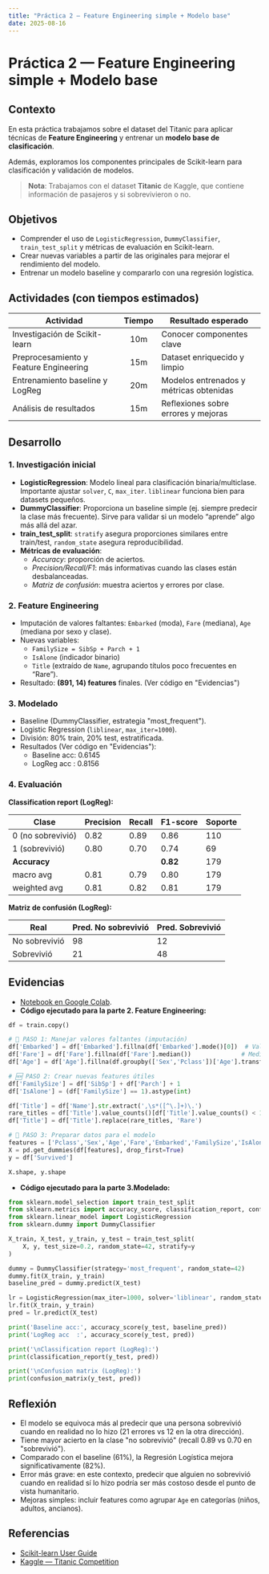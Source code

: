 ```yaml
---
title: "Práctica 2 — Feature Engineering simple + Modelo base"
date: 2025-08-16
---
```


# Práctica 2 — Feature Engineering simple + Modelo base

## Contexto
En esta práctica trabajamos sobre el dataset del Titanic para aplicar técnicas de **Feature Engineering** y entrenar un **modelo base de clasificación**.  

Además, exploramos los componentes principales de Scikit-learn para clasificación y validación de modelos.

> **Nota**: Trabajamos con el dataset **Titanic** de Kaggle, que contiene información de pasajeros y si sobrevivieron o no.  

## Objetivos
- Comprender el uso de `LogisticRegression`, `DummyClassifier`, `train_test_split` y métricas de evaluación en Scikit-learn.  
- Crear nuevas variables a partir de las originales para mejorar el rendimiento del modelo.  
- Entrenar un modelo baseline y compararlo con una regresión logística.  

## Actividades (con tiempos estimados)

| Actividad                              | Tiempo | Resultado esperado                            |
|----------------------------------------|:------:|-----------------------------------------------|
| Investigación de Scikit-learn          | 10m    | Conocer componentes clave                     |
| Preprocesamiento y Feature Engineering | 15m    | Dataset enriquecido y limpio                  |
| Entrenamiento baseline y LogReg        | 20m    | Modelos entrenados y métricas obtenidas       |
| Análisis de resultados                 | 15m    | Reflexiones sobre errores y mejoras           |

## Desarrollo

### 1. Investigación inicial
- **LogisticRegression**: Modelo lineal para clasificación binaria/multiclase. Importante ajustar `solver`, `C`, `max_iter`. `liblinear` funciona bien para datasets pequeños.  
- **DummyClassifier**: Proporciona un baseline simple (ej. siempre predecir la clase más frecuente). Sirve para validar si un modelo “aprende” algo más allá del azar.  
- **train_test_split**: `stratify` asegura proporciones similares entre train/test, `random_state` asegura reproducibilidad.  
- **Métricas de evaluación**:  
  - *Accuracy*: proporción de aciertos.  
  - *Precision/Recall/F1*: más informativas cuando las clases están desbalanceadas.  
  - *Matriz de confusión*: muestra aciertos y errores por clase.  

### 2. Feature Engineering
- Imputación de valores faltantes: `Embarked` (moda), `Fare` (mediana), `Age` (mediana por sexo y clase).  
- Nuevas variables:
  - `FamilySize = SibSp + Parch + 1`  
  - `IsAlone` (indicador binario)  
  - `Title` (extraído de `Name`, agrupando títulos poco frecuentes en “Rare”).  
- Resultado: **(891, 14) features** finales. (Ver código en "Evidencias")

### 3. Modelado
- Baseline (DummyClassifier, estrategia "most_frequent").  
- Logistic Regression (`liblinear`, `max_iter=1000`).  
- División: 80% train, 20% test, estratificada.  
- Resultados (Ver código en "Evidencias"):
    - Baseline acc: 0.6145
    - LogReg acc : 0.8156


### 4. Evaluación
**Classification report (LogReg):**

| Clase             | Precision | Recall | F1-score | Soporte |
|-------------------|-----------|--------|----------|---------|
| 0 (no sobrevivió) |    0.82   |  0.89  |   0.86   |   110   |
| 1 (sobrevivió)    |    0.80   |  0.70  |   0.74   |    69   |
| **Accuracy**      |           |        | **0.82** |   179   |
| macro avg         |    0.81   |  0.79  |   0.80   |   179   |
| weighted avg      |    0.81   |  0.82  |   0.81   |   179   |  

**Matriz de confusión (LogReg):**

|  Real          | Pred. No sobrevivió | Pred. Sobrevivió |
|----------------|---------------------|------------------|
|  No sobrevivió |         98          |         12       |
|  Sobrevivió    |         21          |         48       |

## Evidencias
- [Notebook en Google Colab](https://colab.research.google.com/drive/1pCw_QCZsqQB8gcLmOhqY-XBz3gmItlxT?usp=sharing).
- **Código ejecutado para la parte 2. Feature Engineering:**
```python
df = train.copy()

# 🚫 PASO 1: Manejar valores faltantes (imputación)
df['Embarked'] = df['Embarked'].fillna(df['Embarked'].mode()[0])  # Valor más común
df['Fare'] = df['Fare'].fillna(df['Fare'].median())              # Mediana
df['Age'] = df['Age'].fillna(df.groupby(['Sex','Pclass'])['Age'].transform('median'))

# 🆕 PASO 2: Crear nuevas features útiles
df['FamilySize'] = df['SibSp'] + df['Parch'] + 1
df['IsAlone'] = (df['FamilySize'] == 1).astype(int)

df['Title'] = df['Name'].str.extract(',\s*([^\.]+)\.')
rare_titles = df['Title'].value_counts()[df['Title'].value_counts() < 10].index
df['Title'] = df['Title'].replace(rare_titles, 'Rare')

# 🔄 PASO 3: Preparar datos para el modelo
features = ['Pclass','Sex','Age','Fare','Embarked','FamilySize','IsAlone','Title','SibSp','Parch']
X = pd.get_dummies(df[features], drop_first=True)
y = df['Survived']

X.shape, y.shape
```

- **Código ejecutado para la parte 3.Modelado:**
```python
from sklearn.model_selection import train_test_split
from sklearn.metrics import accuracy_score, classification_report, confusion_matrix
from sklearn.linear_model import LogisticRegression
from sklearn.dummy import DummyClassifier

X_train, X_test, y_train, y_test = train_test_split(
    X, y, test_size=0.2, random_state=42, stratify=y
)

dummy = DummyClassifier(strategy='most_frequent', random_state=42)
dummy.fit(X_train, y_train)
baseline_pred = dummy.predict(X_test)

lr = LogisticRegression(max_iter=1000, solver='liblinear', random_state=42)
lr.fit(X_train, y_train)
pred = lr.predict(X_test)

print('Baseline acc:', accuracy_score(y_test, baseline_pred))
print('LogReg acc  :', accuracy_score(y_test, pred))

print('\nClassification report (LogReg):')
print(classification_report(y_test, pred))

print('\nConfusion matrix (LogReg):')
print(confusion_matrix(y_test, pred))
```

## Reflexión
- El modelo se equivoca más al predecir que una persona sobrevivió cuando en realidad no lo hizo (21 errores vs 12 en la otra dirección).  
- Tiene mayor acierto en la clase "no sobrevivió" (recall 0.89 vs 0.70 en "sobrevivió").  
- Comparado con el baseline (61%), la Regresión Logística mejora significativamente (82%).  
- Error más grave: en este contexto, predecir que alguien no sobrevivió cuando en realidad sí lo hizo podría ser más costoso desde el punto de vista humanitario.  
- Mejoras simples: incluir features como agrupar `Age` en categorías (niños, adultos, ancianos).  

## Referencias
- [Scikit-learn User Guide](https://scikit-learn.org/stable/user_guide.html)  
- [Kaggle — Titanic Competition](https://www.kaggle.com/competitions/titanic/data)

